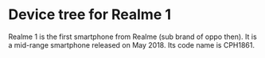 # Device tree for Realme 1
Realme 1 is the first smartphone from Realme (sub brand of oppo then). It is a mid-range smartphone released on May 2018. Its code name is CPH1861.
